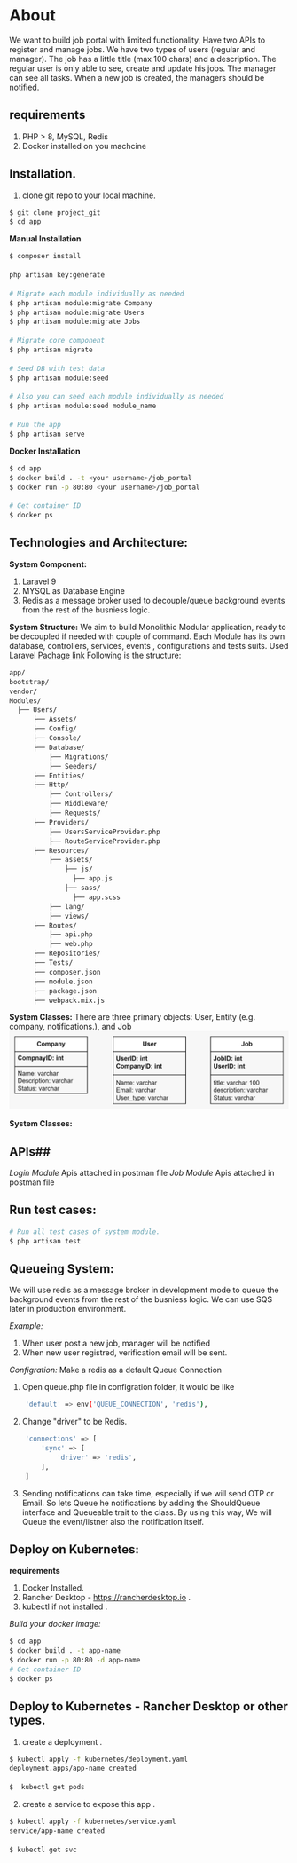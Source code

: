 # About
We want to build job portal with limited functionality, Have two APIs to register and manage jobs. 
We have two types of users (regular and manager).
The job has a little title (max 100 chars) and a description.
The regular user is only able to see, create and update his jobs. The manager can see all tasks. When a
new job is created, the managers should be notified.

## requirements 
1. PHP > 8, MySQL, Redis
2. Docker installed on you machcine 

## Installation. 
1. clone git repo to your local machine.

```bash
$ git clone project_git
$ cd app
```

**Manual Installation**

```sh
$ composer install

php artisan key:generate

# Migrate each module individually as needed
$ php artisan module:migrate Company
$ php artisan module:migrate Users
$ php artisan module:migrate Jobs

# Migrate core component 
$ php artisan migrate

# Seed DB with test data 
$ php artisan module:seed

# Also you can seed each module individually as needed 
$ php artisan module:seed module_name

# Run the app
$ php artisan serve
```

**Docker Installation**
```sh
$ cd app
$ docker build . -t <your username>/job_portal
$ docker run -p 80:80 <your username>/job_portal

# Get container ID
$ docker ps
```

## Technologies and Architecture:
**System Component:**
1. Laravel 9 
2. MYSQL as Database Engine
3. Redis as a message broker used to decouple/queue background events from the rest of the busniess logic.

**System Structure:**
We aim to build Monolithic Modular application, ready to be decoupled if needed with couple of command.
Each Module has its own database, controllers, services, events , configurations and tests suits.
Used Laravel [Pachage link](https://github.com/nWidart/laravel-modules) 
Following is the structure:
```sh
app/
bootstrap/
vendor/
Modules/
  ├── Users/
      ├── Assets/
      ├── Config/
      ├── Console/
      ├── Database/
          ├── Migrations/
          ├── Seeders/
      ├── Entities/
      ├── Http/
          ├── Controllers/
          ├── Middleware/
          ├── Requests/
      ├── Providers/
          ├── UsersServiceProvider.php
          ├── RouteServiceProvider.php
      ├── Resources/
          ├── assets/
              ├── js/
                ├── app.js
              ├── sass/
                ├── app.scss
          ├── lang/
          ├── views/
      ├── Routes/
          ├── api.php
          ├── web.php
      ├── Repositories/
      ├── Tests/
      ├── composer.json
      ├── module.json
      ├── package.json
      ├── webpack.mix.js
```

**System Classes:**
There are three primary objects: User, Entity (e.g. company, notifications.), and Job
![alt text](https://github.com/khaledhabsa/job_portal/blob/main/job_portal/entities.jpeg)


**System Classes:**


## APIs##
*Login Module*
Apis attached in postman file
*Job Module*
Apis attached in postman file

## Run test cases:
```sh
# Run all test cases of system module.
$ php artisan test
```

## Queueing System:
We will use redis as a message broker in development mode to queue the background events from the rest of the busniess logic.
We can use SQS later in production environment.

*Example:*
1. When user post a new job, manager will be notified
2. When new user registred, verification email will be sent.

*Configration:*
Make a redis as a default Queue Connection
1. Open queue.php file in configration folder, it would be like
```sh
    'default' => env('QUEUE_CONNECTION', 'redis'),
```
2. Change "driver" to be Redis. 
```sh
    'connections' => [
        'sync' => [
            'driver' => 'redis',
        ],
    ]
```
3. Sending notifications can take time, especially if we will send OTP or Email. So lets Queue he  notifications by adding the ShouldQueue interface and Queueable trait to the class.
By using this way, We will Queue the event/listner also the notification itself.  


## Deploy on Kubernetes:

**requirements**
1. Docker Installed.
2. Rancher Desktop - https://rancherdesktop.io .
3. kubectl if not installed .

*Build  your docker image:*
```sh
$ cd app
$ docker build . -t app-name
$ docker run -p 80:80 -d app-name
# Get container ID
$ docker ps
```

## Deploy to Kubernetes - Rancher Desktop or other types. 
1. create a deployment .
```sh 
$ kubectl apply -f kubernetes/deployment.yaml 
deployment.apps/app-name created

$  kubectl get pods
```

2. create a service to expose this app .
```sh
$ kubectl apply -f kubernetes/service.yaml
service/app-name created

$ kubectl get svc
```
